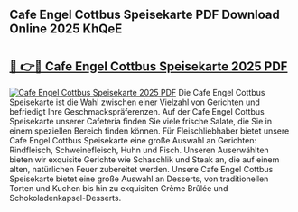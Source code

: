 ## Cafe Engel Cottbus Speisekarte PDF Download Online 2025 KhQeE

# <h2><a href="http://gccj3l.nevu.top/?p=Cafe+Engel+Cottbus+Speisekarte">🔗 👉🔴 Cafe Engel Cottbus Speisekarte 2025 PDF</a></h2>

[![Cafe Engel Cottbus Speisekarte 2025 PDF](https://i.imgur.com/dBaPXMq.png)](http://gccj3l.nevu.top/?p=Cafe+Engel+Cottbus+Speisekarte)
Die Cafe Engel Cottbus Speisekarte ist die Wahl zwischen einer Vielzahl von Gerichten und befriedigt Ihre Geschmackspräferenzen. Auf der Cafe Engel Cottbus Speisekarte unserer Cafeteria finden Sie viele frische Salate, die Sie in einem speziellen Bereich finden können. Für Fleischliebhaber bietet unsere Cafe Engel Cottbus Speisekarte eine große Auswahl an Gerichten: Rindfleisch, Schweinefleisch, Huhn und Fisch. Unseren Auserwählten bieten wir exquisite Gerichte wie Schaschlik und Steak an, die auf einem alten, natürlichen Feuer zubereitet werden. Unsere Cafe Engel Cottbus Speisekarte bietet eine große Auswahl an Desserts, von traditionellen Torten und Kuchen bis hin zu exquisiten Crème Brûlée und Schokoladenkapsel-Desserts.
